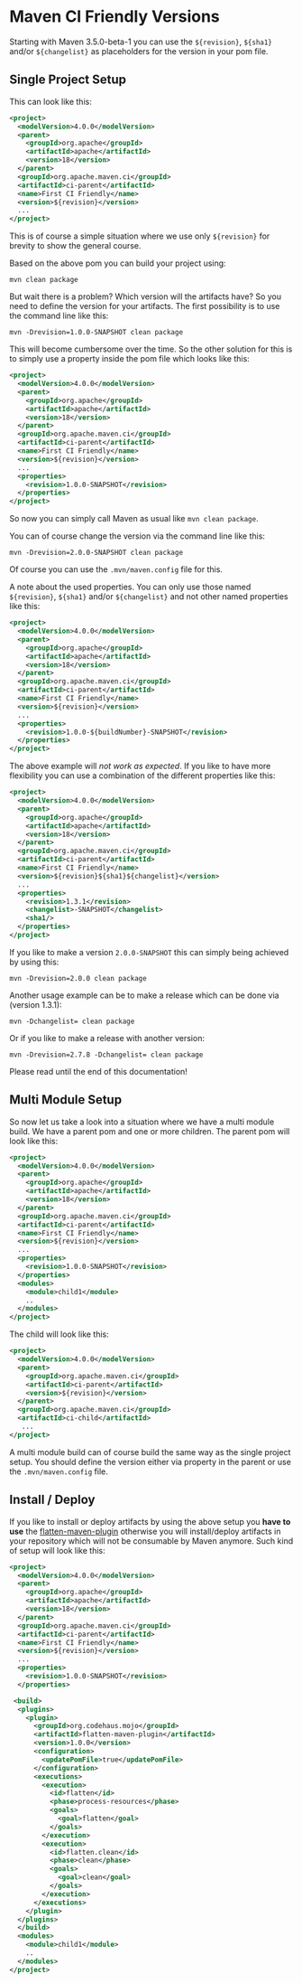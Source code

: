 # Maven CI Friendly Versions

Starting with Maven 3.5.0-beta-1 you can use the `${revision}`, `${sha1}` 
and/or `${changelist}` as placeholders for the version in your pom file. 

## Single Project Setup

This can look like this:

```xml
<project>
  <modelVersion>4.0.0</modelVersion>
  <parent>
    <groupId>org.apache</groupId>
    <artifactId>apache</artifactId>
    <version>18</version>
  </parent>
  <groupId>org.apache.maven.ci</groupId>
  <artifactId>ci-parent</artifactId>
  <name>First CI Friendly</name>
  <version>${revision}</version>
  ...
</project>
```

  This is of course a simple situation where we use only `${revision}` for brevity
  to show the general course.


  Based on the above pom you can build your project using:

```
mvn clean package
```

  But wait there is a problem? Which version will the artifacts have? So you need
  to define the version for your artifacts. The first possibility is to use the command
  line like this:

```
mvn -Drevision=1.0.0-SNAPSHOT clean package
```

  This will become cumbersome over the time. So the other solution for this is
  to simply use a property inside the pom file which looks like this:

```xml
<project>
  <modelVersion>4.0.0</modelVersion>
  <parent>
    <groupId>org.apache</groupId>
    <artifactId>apache</artifactId>
    <version>18</version>
  </parent>
  <groupId>org.apache.maven.ci</groupId>
  <artifactId>ci-parent</artifactId>
  <name>First CI Friendly</name>
  <version>${revision}</version>
  ...
  <properties>
    <revision>1.0.0-SNAPSHOT</revision>
  </properties>
</project>
```

  So now you can simply call Maven as usual like `mvn clean package`.

  You can of course change the version via the command line like this:

```
mvn -Drevision=2.0.0-SNAPSHOT clean package
```
 
  Of course you can use the `.mvn/maven.config` file for this.

  A note about the used properties. You can only use those named
  `${revision}`, `${sha1}` and/or `${changelist}` and not other
  named properties like this:

```xml
<project>
  <modelVersion>4.0.0</modelVersion>
  <parent>
    <groupId>org.apache</groupId>
    <artifactId>apache</artifactId>
    <version>18</version>
  </parent>
  <groupId>org.apache.maven.ci</groupId>
  <artifactId>ci-parent</artifactId>
  <name>First CI Friendly</name>
  <version>${revision}</version>
  ...
  <properties>
    <revision>1.0.0-${buildNumber}-SNAPSHOT</revision>
  </properties>
</project>
```

  The above example will *not work as expected*. If you like
  to have more flexibility you can use a combination of the
  different properties like this:

```xml
<project>
  <modelVersion>4.0.0</modelVersion>
  <parent>
    <groupId>org.apache</groupId>
    <artifactId>apache</artifactId>
    <version>18</version>
  </parent>
  <groupId>org.apache.maven.ci</groupId>
  <artifactId>ci-parent</artifactId>
  <name>First CI Friendly</name>
  <version>${revision}${sha1}${changelist}</version>
  ...
  <properties>
    <revision>1.3.1</revision>
    <changelist>-SNAPSHOT</changelist>
    <sha1/>
  </properties>
</project>
```

  If you like to make a version `2.0.0-SNAPSHOT` this can
  simply being achieved by using this:

```
mvn -Drevision=2.0.0 clean package
```

  Another usage example can be to make a release which can be
  done via (version 1.3.1):

```
mvn -Dchangelist= clean package
```

  Or if you like to make a release with another version:

```
mvn -Drevision=2.7.8 -Dchangelist= clean package
```

  Please read until the end of this documentation!

## Multi Module Setup

  So now let us take a look into a situation where we have a multi module
  build. We have a parent pom and one or more children.
  The parent pom will look like this:

```xml
<project>
  <modelVersion>4.0.0</modelVersion>
  <parent>
    <groupId>org.apache</groupId>
    <artifactId>apache</artifactId>
    <version>18</version>
  </parent>
  <groupId>org.apache.maven.ci</groupId>
  <artifactId>ci-parent</artifactId>
  <name>First CI Friendly</name>
  <version>${revision}</version>
  ...
  <properties>
    <revision>1.0.0-SNAPSHOT</revision>
  </properties>
  <modules>
    <module>child1</module>
    ..
  </modules>
</project>
```

  The child will look like this:

```xml
<project>
  <modelVersion>4.0.0</modelVersion>
  <parent>
    <groupId>org.apache.maven.ci</groupId>
    <artifactId>ci-parent</artifactId>
    <version>${revision}</version>
  </parent>
  <groupId>org.apache.maven.ci</groupId>
  <artifactId>ci-child</artifactId>
   ...
</project>
```

  A multi module build can of course build the same way as the single project setup. You should
  define the version either via property in the parent or use the `.mvn/maven.config` file.


## Install / Deploy

  If you like to install or deploy artifacts by using the above setup you **have to use**
  the [flatten-maven-plugin][flatten-maven-plugin] otherwise you will install/deploy artifacts 
  in your repository which will not be consumable by Maven anymore. Such kind of setup
  will look like this:


```xml
<project>
  <modelVersion>4.0.0</modelVersion>
  <parent>
    <groupId>org.apache</groupId>
    <artifactId>apache</artifactId>
    <version>18</version>
  </parent>
  <groupId>org.apache.maven.ci</groupId>
  <artifactId>ci-parent</artifactId>
  <name>First CI Friendly</name>
  <version>${revision}</version>
  ...
  <properties>
    <revision>1.0.0-SNAPSHOT</revision>
  </properties>

 <build>
  <plugins>
    <plugin>
      <groupId>org.codehaus.mojo</groupId>
      <artifactId>flatten-maven-plugin</artifactId>
      <version>1.0.0</version>
      <configuration>
        <updatePomFile>true</updatePomFile>
      </configuration>
      <executions>
        <execution>
          <id>flatten</id>
          <phase>process-resources</phase>
          <goals>
            <goal>flatten</goal>
          </goals>
        </execution>
        <execution>
          <id>flatten.clean</id>
          <phase>clean</phase>
          <goals>
            <goal>clean</goal>
          </goals>
        </execution>
      </executions>
    </plugin>
  </plugins>
  </build>
  <modules>
    <module>child1</module>
    ..
  </modules>
</project>
```



[flatten-maven-plugin]: https://www.mojohaus.org/flatten-maven-plugin/ 


